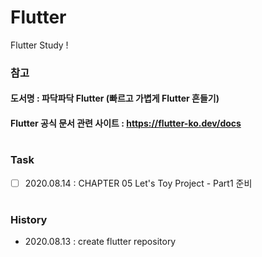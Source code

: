 # Flutter
Flutter Study !

### 참고
#### 도서명 : 파닥파닥 Flutter (빠르고 가볍게 Flutter 흔들기)
#### Flutter 공식 문서 관련 사이트 : https://flutter-ko.dev/docs
#
### Task
- [ ] 2020.08.14 : CHAPTER 05 Let's Toy Project - Part1 준비
#
### History
- 2020.08.13 : create flutter repository
